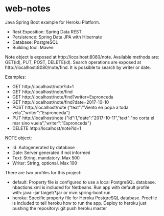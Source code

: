 # web-notes

Java Spring Boot example for Heroku Platform.
 - Rest Exposition: Spring Data REST  
 - Persistence: Spring Data JPA with Hibernate  
 - Database: PostgreSQL
 - Building tool: Maven

Note object is exposed at http://localhost:8080/note. Available methods are: GET(id), PUT, POST, DELETE(id). 
Search operations are exposed at http://localhost:8080/note/find. It is possible to search by writer or date. 

Examples:
- GET http://localhost/note?id=1
- GET http://localhost/note/find
- GET http://localhost/note/find?writer=Espronceda
- GET http://localhost/note/find?date=2017-10-10
- POST http://localhost/note {"text":"Viento en popa a toda vela","writer":"Espronceda"}
- PUT http://localhost/note {"id":1,"date":"2017-10-11","text":"no corta el mar sino vuela","writer":"Espronceda"}
- DELETE http://localhost/note?id=1

NOTE object:
- Id: Autogenerated by database
- Date: Server generated if not informed
- Text: String, mandatory. Max 500
- Writer: String, optional. Max 100

There are two profiles for this project:
 - default: Property file is configured to use a local PostgreSQL database. nbactions.xml is included for Netbeans. Run app with default profile with: java -jar target/*.jar or  mvn spring-boot:run
 - heroku: Specific property file for Heroku PostgreSQL database. Procfile is included to tell heroku how to run the app. Deploy to heroku just pushing the repository: git push heroku master

